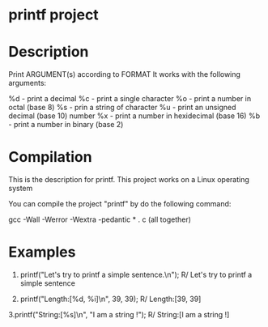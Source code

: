 # printf project

# Description

Print ARGUMENT(s) according to FORMAT
It works with the following arguments:

%d - print a decimal
%c - print a single character
%o - print a number in octal (base 8)
%s - prin a string of character
%u - print an unsigned decimal (base 10) number
%x - print a number in hexidecimal (base 16)
%b - print a number in binary (base 2)

# Compilation
This is the description for printf. This project works on a Linux operating system

You can compile the project "printf" by do the following command:

gcc -Wall -Werror -Wextra -pedantic * . c (all together)

# Examples 
1. printf("Let's try to printf a simple sentence.\n");
R/ Let's try to printf a simple sentence

2. printf("Length:[%d, %i]\n", 39, 39);
R/ Length:[39, 39]

3.printf("String:[%s]\n", "I am a string !");
R/ String:[I am a string !]
